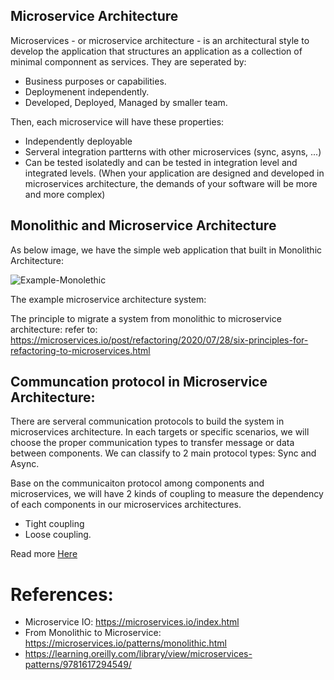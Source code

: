 ## Microservice Architecture
Microservices - or microservice architecture - is an architectural style to develop the application that structures an application as a collection of minimal componnent as services.
They are seperated by: 
+ Business purposes or capabilities.
+ Deploymenent independently.
+ Developed, Deployed, Managed by smaller team.

Then, each microservice will have these properties:
+ Independently deployable
+ Serveral integration partterns with other microservices (sync, asyns, ...)
+ Can be tested isolatedly and can be tested in integration level and integrated levels.
(When your application are designed and developed in microservices architecture, the demands of your software will be more and more complex)

## Monolithic and Microservice Architecture
As below image, we have the simple web application that built in  Monolithic Architecture:

![Example-Monolethic](https://microservices.io/i/DecomposingApplications.011.jpg)

The example microservice architecture system:

The principle to migrate a system from monolithic to microservice architecture:
refer to: https://microservices.io/post/refactoring/2020/07/28/six-principles-for-refactoring-to-microservices.html

## Communcation protocol in Microservice Architecture:
There are serveral communication protocols to build the system in microservices architecture. In each targets or specific scenarios, we will choose the proper communication types to transfer message or data between components.
We can classify to 2 main protocol types: Sync and Async.

Base on the communicaiton protocol among components and microservices, we will have 2 kinds of coupling to measure the dependency of each components in our microservices architectures.
- Tight coupling
- Loose coupling.

Read more [Here](https://github.com/josdoaitran/microservices-everything/blob/main/sync-and-async.md)


# References:
- Microservice IO: https://microservices.io/index.html
- From Monolithic to Microservice:
https://microservices.io/patterns/monolithic.html
- https://learning.oreilly.com/library/view/microservices-patterns/9781617294549/